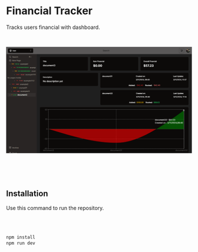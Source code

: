 # Financial Tracker
Tracks users financial with dashboard.

<br>

![Image of financial tracker.](/assets/image/image.png)

<br>
<br>
<br>

## Installation
Use this command to run the repository.

<br>
<br>

```
npm install
npm run dev
```

<br>
<br>
<br>
